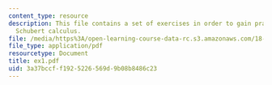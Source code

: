 ```yaml
---
content_type: resource
description: This file contains a set of exercises in order to gain practice with
  Schubert calculus.
file: /media/https%3A/open-learning-course-data-rc.s3.amazonaws.com/18-727-topics-in-algebraic-geometry-intersection-theory-on-moduli-spaces-spring-2006/3a37bccff1925226569d9b08b8486c23_ex1.pdf
file_type: application/pdf
resourcetype: Document
title: ex1.pdf
uid: 3a37bccf-f192-5226-569d-9b08b8486c23
---
```

